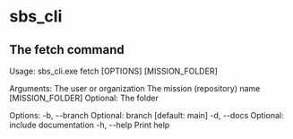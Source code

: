 # sbs_cli



## The fetch command

Usage: sbs_cli.exe fetch [OPTIONS] <USER> <MISSION> [MISSION_FOLDER]

Arguments:
  <USER>            The user or organization
  <MISSION>         The mission (repository) name
  [MISSION_FOLDER]  Optional: The folder

Options:
  -b, --branch <BRANCH>  Optional: branch [default: main]
  -d, --docs             Optional: include documentation
  -h, --help             Print help